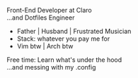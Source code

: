 Front-End Developer at Claro <br>
...and Dotfiles Engineer

- Father | Husband | Frustrated Musician
- Stack: whatever you pay me for
- Vim btw | Arch btw

Free time: 
Learn what's under the hood <br>
...and messing with my .config

